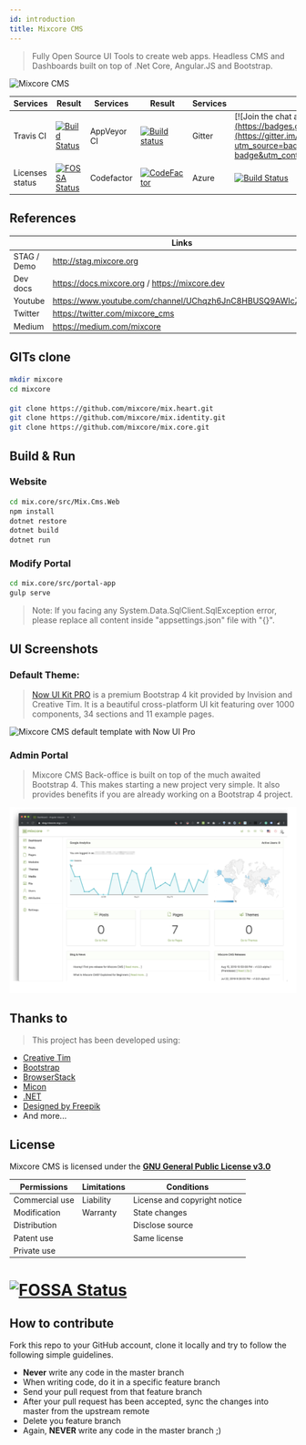 ```yaml
---
id: introduction
title: Mixcore CMS
---
```


> Fully Open Source UI Tools to create web apps.
> Headless CMS and Dashboards built on top of .Net Core, Angular.JS and Bootstrap.

![Mixcore CMS](https://github.com/mixcore/mix.core/blob/master/assets/mixcore.png?raw=true "What is Mixcore CMS?")

|Services  |Result  |Services  |Result  |Services  |Result  |
|---------|---------|---------|---------|---------|---------|
|Travis CI     |[![Build Status](https://travis-ci.org/mixcore/mix.core.svg?branch=master)](https://travis-ci.org/mixcore/mix.core)|AppVeyor CI     |[![Build status](https://ci.appveyor.com/api/projects/status/8o02frivdxa0dgpl/branch/master?svg=true)](https://ci.appveyor.com/project/Smilefounder/mix-core/branch/master)          |Gitter     |[![Join the chat at https://gitter.im/mix-core/Lobby](https://badges.gitter.im/mix-core/Lobby.svg)](https://gitter.im/mix-core/Lobby?utm_source=badge&utm_medium=badge&utm_campaign=pr-badge&utm_content=badge)|
Licenses status     |[![FOSSA Status](https://app.fossa.io/api/projects/git%2Bgithub.com%2Fmixcore%2Fmix.core.svg?type=shield)](https://app.fossa.io/projects/git%2Bgithub.com%2Fmixcore%2Fmix.core?ref=badge_shield)         |Codefactor     |[![CodeFactor](https://www.codefactor.io/repository/github/mixcore/mix.core/badge)](https://www.codefactor.io/repository/github/mixcore/mix.core)         |Azure|[![Build Status](https://dev.azure.com/mixcore/mix.core/_apis/build/status/mixcore.mix.core?branchName=master)](https://dev.azure.com/mixcore/mix.core/_build/latest?definitionId=1&branchName=master)|


## References


|  |Links  |
|---------|---------|
|STAG / Demo     |http://stag.mixcore.org|
|Dev docs     |https://docs.mixcore.org / https://mixcore.dev|
|Youtube     |https://www.youtube.com/channel/UChqzh6JnC8HBUSQ9AWIcZAw|
|Twitter     |https://twitter.com/mixcore_cms         |
|Medium     |https://medium.com/mixcore         |

## GITs clone
```sh
mkdir mixcore
cd mixcore

git clone https://github.com/mixcore/mix.heart.git
git clone https://github.com/mixcore/mix.identity.git
git clone https://github.com/mixcore/mix.core.git
```

## Build & Run
### Website
```sh
cd mix.core/src/Mix.Cms.Web
npm install
dotnet restore
dotnet build
dotnet run
```
### Modify Portal
````sh
cd mix.core/src/portal-app
gulp serve
````

> Note: If you facing any System.Data.SqlClient.SqlException error, please replace all content inside "appsettings.json" file with "{}".

## UI Screenshots 
### Default Theme: 

> [Now UI Kit PRO](https://demos.creative-tim.com/now-ui-kit-pro/presentation.html) is a premium Bootstrap 4 kit provided by Invision and Creative Tim. It is a beautiful cross-platform UI kit featuring over 1000 components, 34 sections and 11 example pages.

![Mixcore CMS default template with Now UI Pro](https://demos.creative-tim.com/now-ui-kit-pro/assets/img/presentation-page/pages/blog-posts.jpg "Mixcore CMS default template with Now UI Pro")

### Admin Portal

> Mixcore CMS Back-office is built on top of the much awaited Bootstrap 4. This makes starting a new project very simple. It also provides benefits if you are already working on a Bootstrap 4 project.

![Mixcore Admin Portal Bootstrap 4.x](/img/screencapture-stag-mixcore-org-portal-2019-08-04-16_04_15.jpg "Mixcore CMS Admin Portal Bootstrap 4")

## Thanks to

> This project has been developed using:
* [Creative Tim](https://www.creative-tim.com/)
* [Bootstrap](https://getbootstrap.com/)
* [BrowserStack](https://www.browserstack.com/)
* [Micon](http://xtoolkit.github.io/Micon/icons/)
* [.NET](https://www.microsoft.com/net/core)
* [Designed by Freepik](https://www.freepik.com)
* And more...


## License

Mixcore CMS is licensed under the **[GNU General Public License v3.0](https://github.com/mixcore/mix.core/blob/master/LICENSE)**


|Permissions  |Limitations  |Conditions  |
|---------|---------|---------|
| Commercial use     |Liability         |License and copyright notice         |
|Modification     |Warranty         |State changes         |
|Distribution     |         |Disclose source         |
|Patent use     |         |Same license         |
|Private use     |         |         |


[![FOSSA Status](https://app.fossa.io/api/projects/git%2Bgithub.com%2Fmixcore%2Fmix.core.svg?type=large)](https://app.fossa.io/projects/git%2Bgithub.com%2Fmixcore%2Fmix.core?ref=badge_large)
=======

## How to contribute

Fork this repo to your GitHub account, clone it locally and try to follow
the following simple guidelines.

* **Never** write any code in the master branch
* When writing code, do it in a specific feature branch
* Send your pull request from that feature branch
* After your pull request has been accepted, sync the changes into master from the upstream remote
* Delete you feature branch
* Again, **NEVER** write any code in the master branch ;)
